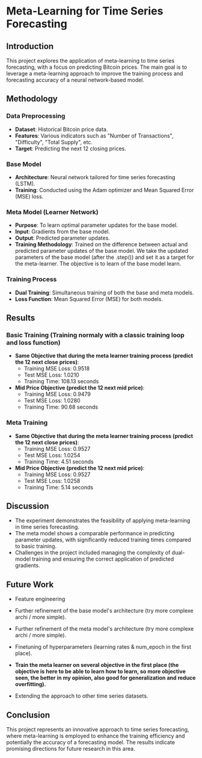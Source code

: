 # Meta-Learning for Time Series Forecasting

## Introduction
This project explores the application of meta-learning to time series forecasting, with a focus on predicting Bitcoin prices. The main goal is to leverage a meta-learning approach to improve the training process and forecasting accuracy of a neural network-based model.

## Methodology

### Data Preprocessing
- **Dataset**: Historical Bitcoin price data.
- **Features**: Various indicators such as "Number of Transactions", "Difficulty", "Total Supply", etc.
- **Target**: Predicting the next 12 closing prices.

### Base Model
- **Architecture**: Neural network tailored for time series forecasting (LSTM).
- **Training**: Conducted using the Adam optimizer and Mean Squared Error (MSE) loss.

### Meta Model (Learner Network)
- **Purpose**: To learn optimal parameter updates for the base model.
- **Input**: Gradients from the base model.
- **Output**: Predicted parameter updates.
- **Training Methodology**: Trained on the difference between actual and predicted parameter updates of the base model. We take the updated parameters of the base model (after the .step()) and set it as a target for the meta-learner.
The objective is to learn of the base model learn.

### Training Process
- **Dual Training**: Simultaneous training of both the base and meta models.
- **Loss Function**: Mean Squared Error (MSE) for both models.

## Results

### Basic Training (Training normaly with a classic training loop and loss function)
- **Same Objective that during the meta learner training process (predict the 12 next close prices)**:
  - Training MSE Loss: 0.9518
  - Test MSE Loss: 1.0210
  - Training Time: 108.13 seconds
- **Mid Price Objective (predict the 12 next mid price)**:
  - Training MSE Loss: 0.9479
  - Test MSE Loss: 1.0280
  - Training Time: 90.68 seconds

### Meta Training
- **Same Objective that during the meta learner training process (predict the 12 next close prices)**:
  - Training MSE Loss: 0.9527
  - Test MSE Loss: 1.0254
  - Training Time: 4.51 seconds
- **Mid Price Objective (predict the 12 next mid price)**:
  - Training MSE Loss: 0.9527
  - Test MSE Loss: 1.0258
  - Training Time: 5.14 seconds

## Discussion
- The experiment demonstrates the feasibility of applying meta-learning in time series forecasting.
- The meta model shows a comparable performance in predicting parameter updates, with significantly reduced training times compared to basic training.
- Challenges in the project included managing the complexity of dual-model training and ensuring the correct application of predicted gradients.

## Future Work
- Feature engineering
- Further refinement of the base model's architecture (try more complexe archi / more simple).
- Further refinement of the meta model's architecture (try more complexe archi / more simple).
- Finetuning of hyperparameters (learning rates & num_epoch in the first place).

- **Train the meta learner on several objective in the first place (the objective is here to be able to learn how to learn, so more objective seen, the better in my opinion, also good for generalization and reduce overfitting).**

- Extending the approach to other time series datasets.

## Conclusion
This project represents an innovative approach to time series forecasting, where meta-learning is employed to enhance the training efficiency and potentially the accuracy of a forecasting model. The results indicate promising directions for future research in this area.
